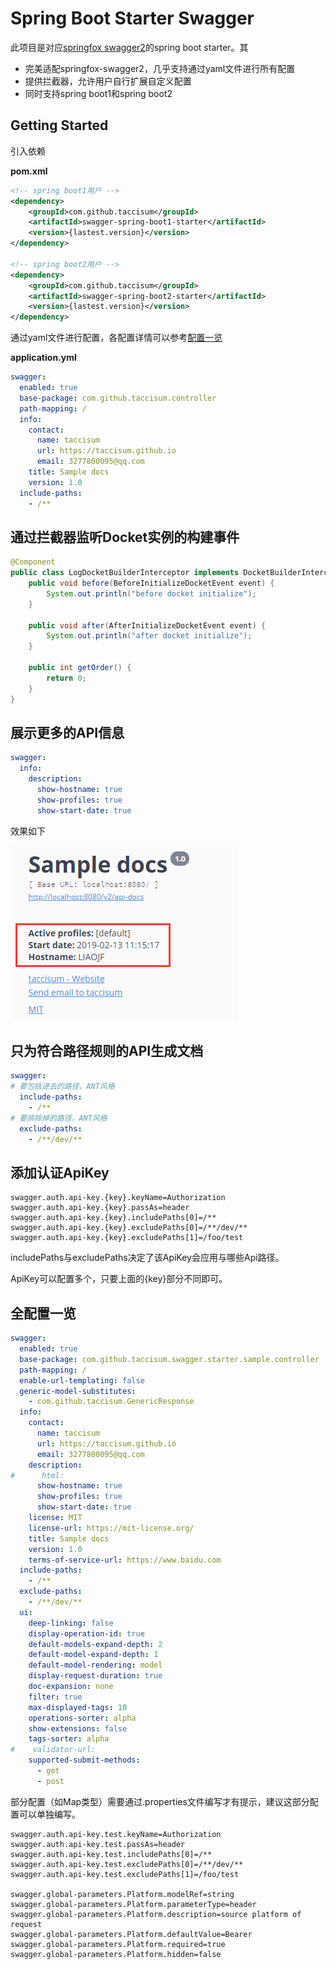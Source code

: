 # Spring Boot Starter Swagger

此项目是对应[springfox swagger2](https://github.com/springfox/springfox/tree/master/springfox-swagger2)的spring boot starter。其

- 完美适配springfox-swagger2，几乎支持通过yaml文件进行所有配置
- 提供拦截器，允许用户自行扩展自定义配置
- 同时支持spring boot1和spring boot2

## Getting Started

引入依赖

**pom.xml**
```xml
<!-- spring boot1用户 -->
<dependency>
    <groupId>com.github.taccisum</groupId>
    <artifactId>swagger-spring-boot1-starter</artifactId>
    <version>{lastest.version}</version>
</dependency>

<!-- spring boot2用户 -->
<dependency>
    <groupId>com.github.taccisum</groupId>
    <artifactId>swagger-spring-boot2-starter</artifactId>
    <version>{lastest.version}</version>
</dependency>
```

通过yaml文件进行配置，各配置详情可以参考[配置一览](#配置一览)

**application.yml**
```yaml
swagger:
  enabled: true
  base-package: com.github.taccisum.controller
  path-mapping: /
  info:
    contact:
      name: taccisum
      url: https://taccisum.github.io
      email: 3277800095@qq.com
    title: Sample docs
    version: 1.0
  include-paths:
    - /**
```

## 通过拦截器监听Docket实例的构建事件

```java
@Component
public class LogDocketBuilderInterceptor implements DocketBuilderInterceptor {
    public void before(BeforeInitializeDocketEvent event) {
        System.out.println("before docket initialize");
    }

    public void after(AfterInitializeDocketEvent event) {
        System.out.println("after docket initialize");
    }

    public int getOrder() {
        return 0;
    }
}
```

## 展示更多的API信息

```yaml
swagger:
  info:
    description:
      show-hostname: true
      show-profiles: true
      show-start-date: true
```

效果如下

![api info](/assets/pics/api_info.png)

## 只为符合路径规则的API生成文档

```yaml
swagger:
# 要包括进去的路径，ANT风格
  include-paths:
    - /**
# 要排除掉的路径，ANT风格
  exclude-paths:
    - /**/dev/**
```

## 添加认证ApiKey

```properties
swagger.auth.api-key.{key}.keyName=Authorization
swagger.auth.api-key.{key}.passAs=header
swagger.auth.api-key.{key}.includePaths[0]=/**
swagger.auth.api-key.{key}.excludePaths[0]=/**/dev/**
swagger.auth.api-key.{key}.excludePaths[1]=/foo/test
```

includePaths与excludePaths决定了该ApiKey会应用与哪些Api路径。

ApiKey可以配置多个，只要上面的{key}部分不同即可。

## 全配置一览

```yaml
swagger:
  enabled: true
  base-package: com.github.taccisum.swagger.starter.sample.controller
  path-mapping: /
  enable-url-templating: false
  generic-model-substitutes:
    - com.github.taccisum.GenericResponse
  info:
    contact:
      name: taccisum
      url: https://taccisum.github.io
      email: 3277800095@qq.com
    description:
#      html:
      show-hostname: true
      show-profiles: true
      show-start-date: true
    license: MIT
    license-url: https://mit-license.org/
    title: Sample docs
    version: 1.0
    terms-of-service-url: https://www.baidu.com
  include-paths:
    - /**
  exclude-paths:
    - /**/dev/**
  ui:
    deep-linking: false
    display-operation-id: true
    default-models-expand-depth: 2
    default-model-expand-depth: 1
    default-model-rendering: model
    display-request-duration: true
    doc-expansion: none
    filter: true
    max-displayed-tags: 10 
    operations-sorter: alpha
    show-extensions: false
    tags-sorter: alpha
#    validator-url: 
    supported-submit-methods:
      - get
      - post
```

部分配置（如Map类型）需要通过.properties文件编写才有提示，建议这部分配置可以单独编写。

```properties
swagger.auth.api-key.test.keyName=Authorization
swagger.auth.api-key.test.passAs=header
swagger.auth.api-key.test.includePaths[0]=/**
swagger.auth.api-key.test.excludePaths[0]=/**/dev/**
swagger.auth.api-key.test.excludePaths[1]=/foo/test

swagger.global-parameters.Platform.modelRef=string
swagger.global-parameters.Platform.parameterType=header
swagger.global-parameters.Platform.description=source platform of request
swagger.global-parameters.Platform.defaultValue=Bearer
swagger.global-parameters.Platform.required=true
swagger.global-parameters.Platform.hidden=false
```


